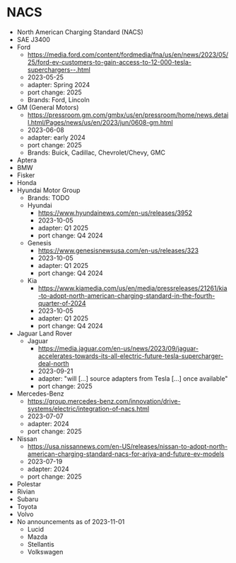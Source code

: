 # NACS

* North American Charging Standard (NACS)
* SAE J3400
* Ford
  * https://media.ford.com/content/fordmedia/fna/us/en/news/2023/05/25/ford-ev-customers-to-gain-access-to-12-000-tesla-superchargers--.html
  * 2023-05-25
  * adapter: Spring 2024
  * port change: 2025
  * Brands: Ford, Lincoln
* GM (General Motors)
  * https://pressroom.gm.com/gmbx/us/en/pressroom/home/news.detail.html/Pages/news/us/en/2023/jun/0608-gm.html
  * 2023-06-08
  * adapter: early 2024
  * port change: 2025
  * Brands: Buick, Cadillac, Chevrolet/Chevy,	GMC
* Aptera
* BMW
* Fisker
* Honda
* Hyundai Motor Group
  * Brands: TODO
  * Hyundai
    * https://www.hyundainews.com/en-us/releases/3952
    * 2023-10-05
    * adapter: Q1 2025
    * port change: Q4 2024
  * Genesis
    * https://www.genesisnewsusa.com/en-us/releases/323
    * 2023-10-05
    * adapter: Q1 2025
    * port change: Q4 2024
  * Kia
    * https://www.kiamedia.com/us/en/media/pressreleases/21261/kia-to-adopt-north-american-charging-standard-in-the-fourth-quarter-of-2024
    * 2023-10-05
    * adapter: Q1 2025
    * port change: Q4 2024
* Jaguar Land Rover
  * Jaguar
    * https://media.jaguar.com/en-us/news/2023/09/jaguar-accelerates-towards-its-all-electric-future-tesla-supercharger-deal-north
    * 2023-09-21
    * adapter: "will [...] source adapters from Tesla [...] once available"
    * port change: 2025
* Mercedes-Benz
  * https://group.mercedes-benz.com/innovation/drive-systems/electric/integration-of-nacs.html
  * 2023-07-07
  * adapter: 2024
  * port change: 2025
* Nissan
  * https://usa.nissannews.com/en-US/releases/nissan-to-adopt-north-american-charging-standard-nacs-for-ariya-and-future-ev-models
  * 2023-07-19
  * adapter: 2024
  * port change: 2025
* Polestar
* Rivian
* Subaru
* Toyota
* Volvo
* No announcements as of 2023-11-01
  * Lucid
  * Mazda
  * Stellantis
  * Volkswagen
